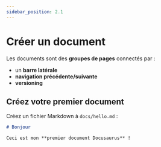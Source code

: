 ```yaml
---
sidebar_position: 2.1
---
```


# Créer un document

Les documents sont des **groupes de pages** connectés par :

- un **barre latérale**
- **navigation précédente/suivante**
- **versioning**

## Créez votre premier document

Créez un fichier Markdown à `docs/hello.md` : 

```md title="docs/hello.md"
# Bonjour

Ceci est mon **premier document Docusaurus** !
```